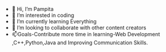 - 👋 Hi, I’m Pampita
- 👀 I’m interested in coding
- 🌱 I’m currently learning Everything
- 💞️ I’m looking to collaborate with other content creators
- 📫Goals-Contribute more time in learning-Web Development ,C++,Python,Java and Improving Communication Skills.

<!---
Pampita22/Pampita22 is a ✨ special ✨ repository because its `README.md` (this file) appears on your GitHub profile.
You can click the Preview link to take a look at your changes.
--->
